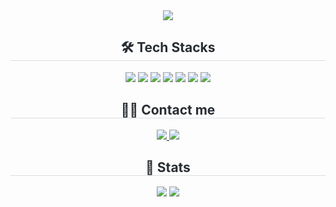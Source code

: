 <div align="center">
   <img src="https://capsule-render.vercel.app/api?type=Waving&color=0:BCC7DC,25:CAC2D1,50:FAD4D2,75:FDDED7,100:FAE5D5&height=300&section=header&text=nojimin's%20github&fontSize=90&animation=twinkling&fontColor=FECC3D" />
</div>
<div style="text-align: center;"> 
   <h2 style="border-bottom: 1px solid #d8dee4; color: #282d33;">🛠️ Tech Stacks</h2>
   <div>
      <img src="https://img.shields.io/badge/html5-E34F26.svg?style=for-the-badge&logo=html5&logoColor=white" />
      <img src="https://img.shields.io/badge/css3-1572B6.svg?style=for-the-badge&logo=css3&logoColor=white" />
      <img src="https://img.shields.io/badge/javascript-F7DF1E.svg?style=for-the-badge&logo=javascript&logoColor=20232a" />
      <img src="https://img.shields.io/badge/react-20232a.svg?style=for-the-badge&logo=react&logoColor=61DAFB" />
      <img src="https://img.shields.io/badge/styled--components-DB7093?style=for-the-badge&logo=styled-components&logoColor=ffd35b" />
      <img src="https://img.shields.io/badge/Git-F05032?style=for-the-badge&logo=Git&logoColor=white">
      <img src="https://img.shields.io/badge/Github-181717?style=for-the-badge&logo=Github&logoColor=white">
   </div>
</div>
<div style="text-align: center;">
   <h2 style="border-bottom: 1px solid #d8dee4; color: #282d33;">🧑‍💻 Contact me</h2>
   <div>
      <a href="https://velog.io/@hktysh/posts">
         <img src="https://img.shields.io/badge/Velog-20C997?style=for-the-badge&logo=Velog&logoColor=white">
      </a>
      <a href="mailto:sh7606555@gmail.com">
         <img src="https://img.shields.io/badge/Gmail-EA4335?style=for-the-badge&logo=Gmail&logoColor=white">
      </a>
   </div>
</div>
<div style="text-align: center;">
   <h2 style="border-bottom: 1px solid #d8dee4; color: #282d33;">🏅 Stats</h2>
   <div>
      <img src="https://github-readme-stats.vercel.app/api/top-langs/?username=nojimin&layout=compacthttps://github.com/anuraghazra/github-readme-stats">
      <img src="https://github-readme-stats.vercel.app/api?username=nojimin&show_icons=true"/>
   </div>
</div>
